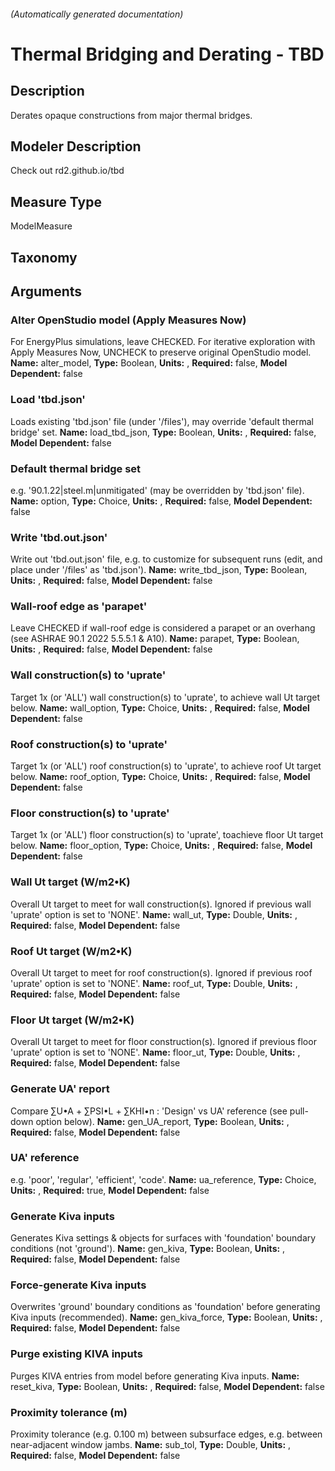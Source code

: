 

###### (Automatically generated documentation)

# Thermal Bridging and Derating - TBD

## Description
Derates opaque constructions from major thermal bridges.

## Modeler Description
Check out rd2.github.io/tbd

## Measure Type
ModelMeasure

## Taxonomy


## Arguments


### Alter OpenStudio model (Apply Measures Now)
For EnergyPlus simulations, leave CHECKED. For iterative exploration with Apply Measures Now, UNCHECK to preserve original OpenStudio model.
**Name:** alter_model,
**Type:** Boolean,
**Units:** ,
**Required:** false,
**Model Dependent:** false

### Load 'tbd.json'
Loads existing 'tbd.json' file (under '/files'), may override 'default thermal bridge' set.
**Name:** load_tbd_json,
**Type:** Boolean,
**Units:** ,
**Required:** false,
**Model Dependent:** false

### Default thermal bridge set
e.g. '90.1.22|steel.m|unmitigated' (may be overridden by 'tbd.json' file).
**Name:** option,
**Type:** Choice,
**Units:** ,
**Required:** false,
**Model Dependent:** false

### Write 'tbd.out.json'
Write out 'tbd.out.json' file, e.g. to customize for subsequent runs (edit, and place under '/files' as 'tbd.json').
**Name:** write_tbd_json,
**Type:** Boolean,
**Units:** ,
**Required:** false,
**Model Dependent:** false

### Wall-roof edge as 'parapet'
Leave CHECKED if wall-roof edge is considered a parapet or an overhang (see ASHRAE 90.1 2022 5.5.5.1 & A10).
**Name:** parapet,
**Type:** Boolean,
**Units:** ,
**Required:** false,
**Model Dependent:** false

### Wall construction(s) to 'uprate'
Target 1x (or 'ALL') wall construction(s) to 'uprate', to achieve wall Ut target below.
**Name:** wall_option,
**Type:** Choice,
**Units:** ,
**Required:** false,
**Model Dependent:** false

### Roof construction(s) to 'uprate'
Target 1x (or 'ALL') roof construction(s) to 'uprate', to achieve roof Ut target below.
**Name:** roof_option,
**Type:** Choice,
**Units:** ,
**Required:** false,
**Model Dependent:** false

### Floor construction(s) to 'uprate'
Target 1x (or 'ALL') floor construction(s) to 'uprate', toachieve floor Ut target below.
**Name:** floor_option,
**Type:** Choice,
**Units:** ,
**Required:** false,
**Model Dependent:** false

### Wall Ut target (W/m2•K)
Overall Ut target to meet for wall construction(s). Ignored if previous wall 'uprate' option is set to 'NONE'.
**Name:** wall_ut,
**Type:** Double,
**Units:** ,
**Required:** false,
**Model Dependent:** false

### Roof Ut target (W/m2•K)
Overall Ut target to meet for roof construction(s). Ignored if previous roof 'uprate' option is set to 'NONE'.
**Name:** roof_ut,
**Type:** Double,
**Units:** ,
**Required:** false,
**Model Dependent:** false

### Floor Ut target (W/m2•K)
Overall Ut target to meet for floor construction(s). Ignored if previous floor 'uprate' option is set to 'NONE'.
**Name:** floor_ut,
**Type:** Double,
**Units:** ,
**Required:** false,
**Model Dependent:** false

### Generate UA' report
Compare ∑U•A + ∑PSI•L + ∑KHI•n : 'Design' vs UA' reference (see pull-down option below).
**Name:** gen_UA_report,
**Type:** Boolean,
**Units:** ,
**Required:** false,
**Model Dependent:** false

### UA' reference
e.g. 'poor', 'regular', 'efficient', 'code'.
**Name:** ua_reference,
**Type:** Choice,
**Units:** ,
**Required:** true,
**Model Dependent:** false

### Generate Kiva inputs
Generates Kiva settings & objects for surfaces with 'foundation' boundary conditions (not 'ground').
**Name:** gen_kiva,
**Type:** Boolean,
**Units:** ,
**Required:** false,
**Model Dependent:** false

### Force-generate Kiva inputs
Overwrites 'ground' boundary conditions as 'foundation' before generating Kiva inputs (recommended).
**Name:** gen_kiva_force,
**Type:** Boolean,
**Units:** ,
**Required:** false,
**Model Dependent:** false

### Purge existing KIVA inputs
Purges KIVA entries from model before generating Kiva inputs.
**Name:** reset_kiva,
**Type:** Boolean,
**Units:** ,
**Required:** false,
**Model Dependent:** false

### Proximity tolerance (m)
Proximity tolerance (e.g. 0.100 m) between subsurface edges, e.g. between near-adjacent window jambs.
**Name:** sub_tol,
**Type:** Double,
**Units:** ,
**Required:** false,
**Model Dependent:** false




